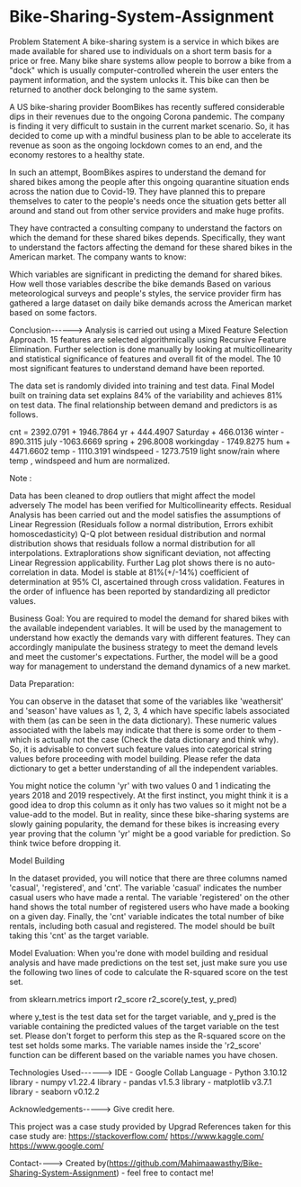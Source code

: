 # Bike-Sharing-System-Assignment
Problem Statement
A bike-sharing system is a service in which bikes are made available for shared use to individuals on a short term basis for a price or free. Many bike share systems allow people to borrow a bike from a "dock" which is usually computer-controlled wherein the user enters the payment information, and the system unlocks it. This bike can then be returned to another dock belonging to the same system.


A US bike-sharing provider BoomBikes has recently suffered considerable dips in their revenues due to the ongoing Corona pandemic. The company is finding it very difficult to sustain in the current market scenario. So, it has decided to come up with a mindful business plan to be able to accelerate its revenue as soon as the ongoing lockdown comes to an end, and the economy restores to a healthy state. 


In such an attempt, BoomBikes aspires to understand the demand for shared bikes among the people after this ongoing quarantine situation ends across the nation due to Covid-19. They have planned this to prepare themselves to cater to the people's needs once the situation gets better all around and stand out from other service providers and make huge profits.


They have contracted a consulting company to understand the factors on which the demand for these shared bikes depends. Specifically, they want to understand the factors affecting the demand for these shared bikes in the American market. The company wants to know:

Which variables are significant in predicting the demand for shared bikes.
How well those variables describe the bike demands
Based on various meteorological surveys and people's styles, the service provider firm has gathered a large dataset on daily bike demands across the American market based on some factors. 

Conclusion------>
Analysis is carried out using a Mixed Feature Selection Approach. 15 features are selected algorithmically using Recursive Feature Elimination. Further selection is done manually by looking at multicollinearity and statistical significance of features and overall fit of the model. The 10 most significant features to understand demand have been reported.

The data set is randomly divided into training and test data. Final Model built on training data set explains 84% of the variability and achieves 81% on test data.
The final relationship between demand and predictors is as follows.

cnt = 2392.0791 + 1946.7864 yr + 444.4907 Saturday + 466.0136 winter - 890.3115 july -1063.6669 spring + 296.8008 workingday - 1749.8275 hum + 4471.6602 temp - 1110.3191 windspeed - 1273.7519 light snow/rain
where temp , windspeed and hum are normalized.

Note :

Data has been cleaned to drop outliers that might affect the model adversely
The model has been verified for Multicollinearity effects.
Residual Analysis has been carried out and the model satisfies the assumptions of Linear Regression (Residuals follow a normal distribution, Errors exhibit homoscedasticity)
Q-Q plot between residual distribution and normal distribution shows that residuals follow a normal distribution for all interpolations. Extraplorations show significant deviation, not affecting Linear Regression applicability.
Further Lag plot shows there is no auto-correlation in data.
Model is stable at 81%(+/-14%) coefficient of determination at 95% CI, ascertained through cross validation.
Features in the order of influence has been reported by standardizing all predictor values.


Business Goal:
You are required to model the demand for shared bikes with the available independent variables. It will be used by the management to understand how exactly the demands vary with different features. They can accordingly manipulate the business strategy to meet the demand levels and meet the customer's expectations. Further, the model will be a good way for management to understand the demand dynamics of a new market. 


Data Preparation:

You can observe in the dataset that some of the variables like 'weathersit' and 'season' have values as 1, 2, 3, 4 which have specific labels associated with them (as can be seen in the data dictionary). These numeric values associated with the labels may indicate that there is some order to them - which is actually not the case (Check the data dictionary and think why). So, it is advisable to convert such feature values into categorical string values before proceeding with model building. Please refer the data dictionary to get a better understanding of all the independent variables.
 
You might notice the column 'yr' with two values 0 and 1 indicating the years 2018 and 2019 respectively. At the first instinct, you might think it is a good idea to drop this column as it only has two values so it might not be a value-add to the model. But in reality, since these bike-sharing systems are slowly gaining popularity, the demand for these bikes is increasing every year proving that the column 'yr' might be a good variable for prediction. So think twice before dropping it. 
 

Model Building

In the dataset provided, you will notice that there are three columns named 'casual', 'registered', and 'cnt'. The variable 'casual' indicates the number casual users who have made a rental. The variable 'registered' on the other hand shows the total number of registered users who have made a booking on a given day. Finally, the 'cnt' variable indicates the total number of bike rentals, including both casual and registered. The model should be built taking this 'cnt' as the target variable.


Model Evaluation:
When you're done with model building and residual analysis and have made predictions on the test set, just make sure you use the following two lines of code to calculate the R-squared score on the test set.

 

from sklearn.metrics import r2_score
r2_score(y_test, y_pred)
 

where y_test is the test data set for the target variable, and y_pred is the variable containing the predicted values of the target variable on the test set.
Please don't forget to perform this step as the R-squared score on the test set holds some marks. The variable names inside the 'r2_score' function can be different based on the variable names you have chosen.

Technologies Used------>
IDE - Google Collab
Language - Python 3.10.12
library - numpy v1.22.4
library - pandas v1.5.3
library - matplotlib v3.7.1
library - seaborn v0.12.2

Acknowledgements----->
Give credit here.

This project was a case study provided by Upgrad
References taken for this case study are:
https://stackoverflow.com/
https://www.kaggle.com/
https://www.google.com/

Contact---->
Created by(https://github.com/Mahimaawasthy/Bike-Sharing-System-Assignment) - feel free to contact me!
